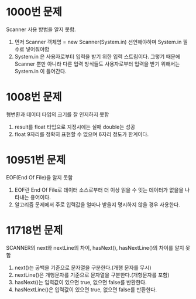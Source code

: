# 1000번 문제
Scanner 사용 방법을 알지 못함.
1. 먼저 Scanner 객체명 = new Scanner(System.in) 선언해야하며 System.in 필수로 넣어줘야함
2. System.in 은 사용자로부터 입력을 받기 위한 입력 스트림이다.
그렇기 때문에 Scanner 뿐만 아니라 다른 입력 방식들도 사용자로부터 입력을 받기 위해서는 System.in 이 들어간다.


# 1008번 문제
형변환과 데이터 타입의 크기를 잘 인지하지 못함
1. result를 float 타입으로 지정시에는 실패 double는 성공
2. float 9자리를 정확히 표현할 수 없으며 6자리 정도가 한계이다.


# 10951번 문제
EOF(End Of File)을 알지 못함
1. EOF란 End Of File로 데이터 소스로부터 더 이상 읽을 수 잇는 데이터가 없을을 나타내는 용어이다.
2. 알고리즘 문제에서 주로 입력값을 얼마나 받을지 명시하지 않을 경우 사용한다.

# 11718번 문제
SCANNER의 next와 nextLine의 차이, hasNext(), hasNextLine()의 차이를 알지 못함
1. next()는 공백을 기준으로 문자열을 구분한다.(개행 문자를 무시)
2. nextLine()은 개행문자를 기준으로 문자열을 구분한다.(개항문자를 포함)
3. hasNext()는 입력값이 있으면 true, 없으면 false를 반환한다.
4. hasNextLine()은 입력값이 있으면 true, 없으면 false를 반환한다.